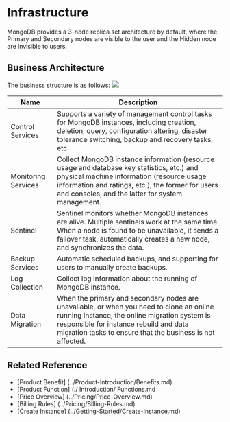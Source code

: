# Infrastructure

MongoDB provides a 3-node replica set architecture by default, where the Primary and Secondary nodes are visible to the user and the Hidden node are invisible to users.

## Business Architecture
The business structure is as follows:
![](https://github.com/jdcloudcom/cn/blob/master/image/mongodb/mongo-000.jpg)


| Name | Description |
| - | - | 
|Control Services | Supports a variety of management control tasks for MongoDB instances, including creation, deletion, query, configuration altering, disaster tolerance switching, backup and recovery tasks, etc. |
|Monitoring Services|Collect MongoDB instance information (resource usage and database key statistics, etc.) and physical machine information (resource usage information and ratings, etc.), the former for users and consoles, and the latter for system management. |
|Sentinel| Sentinel monitors whether MongoDB instances are alive. Multiple sentinels work at the same time. When a node is found to be unavailable, it sends a failover task, automatically creates a new node, and synchronizes the data. |
|Backup Services | Automatic scheduled backups, and supporting for users to manually create backups. |
|Log Collection | Collect log information about the running of MongoDB instance. |
|Data Migration | When the primary and secondary nodes are unavailable, or when you need to clone an online running instance, the online migration system is responsible for instance rebuild and data migration tasks to ensure that the business is not affected. |

## Related Reference

- [Product Benefit] (../Product-Introduction/Benefits.md)
- [Product Function] (./ Introduction/ Functions.md
- [Price Overview] (../Pricing/Price-Overview.md)
- [Billing Rules] (../Pricing/Billing-Rules.md)
- [Create Instance] (../Getting-Started/Create-Instance.md)
